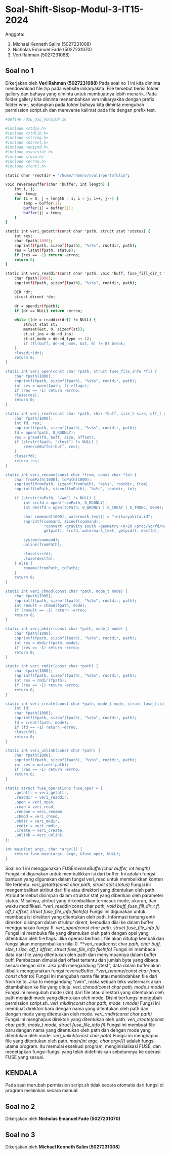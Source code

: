# Soal-Shift-Sisop-Modul-3-IT15-2024

Anggota:

1. Michael Kenneth Salim (5027231008)
2. Nicholas Emanuel Fade (5027231070)
3. Veri Rahman (5027231088)

## Soal no 1
Dikerjakan oleh **Veri Rahman (5027231088)**
Pada soal no 1 ini kita diminta mendownload file zip pada website inikaryakita. File tersebut berisi folder gallery dan bahaya yang diminta untuk membuatnya lebih menarik. Pada folder gallery kita diminta menambahkan wm inikaryakita dengan prefix folder wm-, sedangkan pada folder bahaya kita diminta mengubah permission script.sh dan mereverse kalimat pada file dengan prefix test.

```bash
#define FUSE_USE_VERSION 28

#include <stdio.h>
#include <stdlib.h>
#include <string.h>
#include <dirent.h>
#include <unistd.h>
#include <sys/stat.h>
#include <fuse.h>
#include <errno.h>
#include <fcntl.h>

static char *rootdir = "/home/rhmnnv/soal1/portofolio";

void reverseBuffer(char *buffer, int length) {
    int i, j;
    char temp;
    for (i = 0, j = length - 1; i < j; i++, j--) {
        temp = buffer[i];
        buffer[i] = buffer[j];
        buffer[j] = temp;
    }
}

static int veri_getattr(const char *path, struct stat *status) {
    int res;
    char fpath[1000];
    snprintf(fpath, sizeof(fpath), "%s%s", rootdir, path);
    res = lstat(fpath, status);
    if (res == -1) return -errno;
    return 0;
}

static int veri_readdir(const char *path, void *buff, fuse_fill_dir_t fl, off_t offset, struct fuse_file_info *fileInfo) {
    char fpath[1000];
    snprintf(fpath, sizeof(fpath), "%s%s", rootdir, path);

    DIR *dr;
    struct dirent *de;

    dr = opendir(fpath);
    if (dr == NULL) return -errno;

    while ((de = readdir(dr)) != NULL) {
        struct stat st;
        memset(&st, 0, sizeof(st));
        st.st_ino = de->d_ino;
        st.st_mode = de->d_type << 12;
        if (fl(buff, de->d_name, &st, 0) != 0) break;
    }
    closedir(dr);
    return 0;
}

static int veri_open(const char *path, struct fuse_file_info *fi) {
    char fpath[1000];
    snprintf(fpath, sizeof(fpath), "%s%s", rootdir, path);
    int res = open(fpath, fi->flags);
    if (res == -1) return -errno;
    close(res);
    return 0;
}

static int veri_read(const char *path, char *buff, size_t size, off_t offset, struct fuse_file_info *fileInfo) {
    char fpath[1000];
    int fd, res;
    snprintf(fpath, sizeof(fpath), "%s%s", rootdir, path);
    fd = open(fpath, O_RDONLY);
    res = pread(fd, buff, size, offset);
    if (strstr(fpath, "/test") != NULL) {
        reverseBuffer(buff, res);
    }
    close(fd);
    return res;
}

static int veri_rename(const char *from, const char *to) {
    char fromPath[1000], toPath[1000];
    snprintf(fromPath, sizeof(fromPath), "%s%s", rootdir, from);
    snprintf(toPath, sizeof(toPath), "%s%s", rootdir, to);

    if (strstr(toPath, "/wm") != NULL) {
        int srcfd = open(fromPath, O_RDONLY);
        int destfd = open(toPath, O_WRONLY | O_CREAT | O_TRUNC, 0644);

        char command[1000], watermark_text[] = "inikaryakita.id";
        snprintf(command, sizeof(command),
                 "convert -gravity south -geometry +0+20 /proc/%d/fd/%d -fill white -pointsize 36 -annotate +0+0 '%s' /proc/%d/fd/%d",
                 getpid(), srcfd, watermark_text, getpid(), destfd);

        system(command);
        unlink(fromPath);

        close(srcfd);
        close(destfd);
    } else {
        rename(fromPath, toPath);
    }
    return 0;
}

static int veri_chmod(const char *path, mode_t mode) {
    char fpath[1000];
    snprintf(fpath, sizeof(fpath), "%s%s", rootdir, path);
    int result = chmod(fpath, mode);
    if (result == -1) return -errno;
    return 0;
}

static int veri_mkdir(const char *path, mode_t mode) {
    char fpath[1000];
    snprintf(fpath, sizeof(fpath), "%s%s", rootdir, path);
    int res = mkdir(fpath, mode);
    if (res == -1) return -errno;
    return 0;
}

static int veri_rmdir(const char *path) {
    char fpath[1000];
    snprintf(fpath, sizeof(fpath), "%s%s", rootdir, path);
    int res = rmdir(fpath);
    if (res == -1) return -errno;
    return 0;
}

static int veri_create(const char *path, mode_t mode, struct fuse_file_info *fi) {
    int fd;
    char fpath[1000];
    snprintf(fpath, sizeof(fpath), "%s%s", rootdir, path);
    fd = creat(fpath, mode);
    if (fd == -1) return -errno;
    close(fd);
    return 0;
}

static int veri_unlink(const char *path) {
    char fpath[1000];
    snprintf(fpath, sizeof(fpath), "%s%s", rootdir, path);
    int res = unlink(fpath);
    if (res == -1) return -errno;
    return 0;
}

static struct fuse_operations fuse_oper = {
    .getattr = veri_getattr,
    .readdir = veri_readdir,
    .open = veri_open,
    .read = veri_read,
    .rename = veri_rename,
    .chmod = veri_chmod,
    .mkdir = veri_mkdir,
    .rmdir = veri_rmdir,
    .create = veri_create,
    .unlink = veri_unlink,
};

int main(int argc, char *argv[]) {
    return fuse_main(argc, argv, &fuse_oper, NULL);
}
```
Soal no 1 ini menggunakan FUSE*reverseBuffer(char buffer, int length)* Fungsi ini digunakan untuk membalikkan isi dari buffer. Ini adalah fungsi bantuan yang digunakan dalam fungsi veri_read untuk membalikkan konten file tertentu.
*veri_getattr(const char path, struct stat status)* Fungsi ini mengembalikan atribut dari file atau direktori yang ditentukan oleh path. Atribut tersebut disimpan dalam struktur stat yang diberikan oleh parameter status. Misalnya, atribut yang dikembalikan termasuk mode, ukuran, dan waktu modifikasi.
*veri_readdir(const char *path, void buff, fuse_fill_dir_t fl, off_t offset, struct fuse_file_info fileInfo)* Fungsi ini digunakan untuk membaca isi direktori yang ditentukan oleh path. Informasi tentang entri direktori disimpan dalam struktur dirent, kemudian diisi ke dalam buffer menggunakan fungsi fl.
*veri_open(const char path, struct fuse_file_info fi)* Fungsi ini membuka file yang ditentukan oleh path dengan opsi yang ditentukan oleh fi->flags. Jika operasi berhasil, file akan ditutup kembali dan fungsi akan mengembalikan nilai 0.
**veri_read(const char *path, char buff, size_t size, off_t offset, struct fuse_file_info fileInfo)* Fungsi ini membaca data dari file yang ditentukan oleh path dan menyimpannya dalam buffer buff. Pembacaan dimulai dari offset tertentu dan jumlah byte yang dibaca sesuai dengan size. Jika path mengandung "/test", data dalam buffer akan dibalik menggunakan fungsi reverseBuffer.
**veri_rename(const char from, const char to)* Fungsi ini mengubah nama file atau memindahkan file dari from ke to. Jika to mengandung "/wm", maka sebuah teks watermark akan ditambahkan ke file yang dituju.
*veri_chmod(const char path, mode_t mode)* Fungsi ini mengubah mode (izin) dari file atau direktori yang ditentukan oleh path menjadi mode yang ditentukan oleh mode. Disini berfungsi mengubah permission script.sh.
*veri_mkdir(const char path, mode_t mode)* Fungsi ini membuat direktori baru dengan nama yang ditentukan oleh path dan dengan mode yang ditentukan oleh mode.
*veri_rmdir(const char path)* Fungsi ini menghapus direktori yang ditentukan oleh path.
*veri_create(const char path, mode_t mode, struct fuse_file_info fi)* Fungsi ini membuat file baru dengan nama yang ditentukan oleh path dan dengan mode yang ditentukan oleh mode.
*veri_unlink(const char path)* Fungsi ini menghapus file yang ditentukan oleh path.
*main(int argc, char argv[])* adalah fungsi utama program. Itu memulai eksekusi program, menginisialisasi FUSE, dan menetapkan fungsi-fungsi yang telah didefinisikan sebelumnya ke operasi FUSE yang sesuai.

## KENDALA
Pada saat merubah permission script.sh tidak secara otomatis dari fungsi di program melainkan secara manual.

## Soal no 2
Dikerjakan oleh **Nicholas Emanuel Fade (5027231070)**


## Soal no 3
Dikerjakan oleh **Michael Kenneth Salim (5027231008)**
